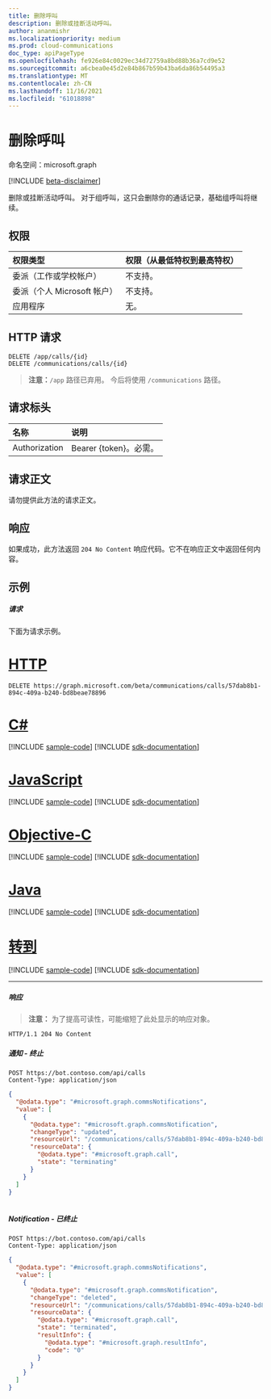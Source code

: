 ```yaml
---
title: 删除呼叫
description: 删除或挂断活动呼叫。
author: ananmishr
ms.localizationpriority: medium
ms.prod: cloud-communications
doc_type: apiPageType
ms.openlocfilehash: fe926e84c0029ec34d72759a8bd88b36a7cd9e52
ms.sourcegitcommit: a6cbea0e45d2e84b867b59b43ba6da86b54495a3
ms.translationtype: MT
ms.contentlocale: zh-CN
ms.lasthandoff: 11/16/2021
ms.locfileid: "61018898"
---
```

# <a name="delete-call"></a>删除呼叫

命名空间：microsoft.graph

[!INCLUDE [beta-disclaimer](../../includes/beta-disclaimer.md)]

删除或挂断活动呼叫。 对于组呼叫，这只会删除你的通话记录，基础组呼叫将继续。

## <a name="permissions"></a>权限

| 权限类型 | 权限（从最低特权到最高特权）                  |
| :-------------- | :----------------------------------------------------------- |
| 委派（工作或学校帐户）     | 不支持。                         |
| 委派（个人 Microsoft 帐户） | 不支持。                         |
| 应用程序                            | 无。                                  |

## <a name="http-request"></a>HTTP 请求
<!-- { "blockType": "ignored" } -->
```http
DELETE /app/calls/{id}
DELETE /communications/calls/{id}
```
> **注意：**`/app` 路径已弃用。 今后将使用 `/communications` 路径。

## <a name="request-headers"></a>请求标头
| 名称          | 说明               |
|:--------------|:--------------------------|
| Authorization | Bearer {token}。必需。 |

## <a name="request-body"></a>请求正文
请勿提供此方法的请求正文。

## <a name="response"></a>响应
如果成功，此方法返回 `204 No Content` 响应代码。它不在响应正文中返回任何内容。

## <a name="example"></a>示例

##### <a name="request"></a>请求
下面为请求示例。


# <a name="http"></a>[HTTP](#tab/http)
<!-- {
  "blockType": "request",
  "name": "delete-call-1"
}-->
```http
DELETE https://graph.microsoft.com/beta/communications/calls/57dab8b1-894c-409a-b240-bd8beae78896
```
# <a name="c"></a>[C#](#tab/csharp)
[!INCLUDE [sample-code](../includes/snippets/csharp/delete-call-1-csharp-snippets.md)]
[!INCLUDE [sdk-documentation](../includes/snippets/snippets-sdk-documentation-link.md)]

# <a name="javascript"></a>[JavaScript](#tab/javascript)
[!INCLUDE [sample-code](../includes/snippets/javascript/delete-call-1-javascript-snippets.md)]
[!INCLUDE [sdk-documentation](../includes/snippets/snippets-sdk-documentation-link.md)]

# <a name="objective-c"></a>[Objective-C](#tab/objc)
[!INCLUDE [sample-code](../includes/snippets/objc/delete-call-1-objc-snippets.md)]
[!INCLUDE [sdk-documentation](../includes/snippets/snippets-sdk-documentation-link.md)]

# <a name="java"></a>[Java](#tab/java)
[!INCLUDE [sample-code](../includes/snippets/java/delete-call-1-java-snippets.md)]
[!INCLUDE [sdk-documentation](../includes/snippets/snippets-sdk-documentation-link.md)]

# <a name="go"></a>[转到](#tab/go)
[!INCLUDE [sample-code](../includes/snippets/go/delete-call-1-go-snippets.md)]
[!INCLUDE [sdk-documentation](../includes/snippets/snippets-sdk-documentation-link.md)]

---


##### <a name="response"></a>响应

> **注意：** 为了提高可读性，可能缩短了此处显示的响应对象。

<!-- {
  "blockType": "response",
  "truncated": true
} -->
```http
HTTP/1.1 204 No Content
```

##### <a name="notification---terminating"></a>通知 - 终止

```http
POST https://bot.contoso.com/api/calls
Content-Type: application/json
```

<!-- {
  "blockType": "example",
  "@odata.type": "microsoft.graph.commsNotifications"
}-->
```json
{
  "@odata.type": "#microsoft.graph.commsNotifications",
  "value": [
    {
      "@odata.type": "#microsoft.graph.commsNotification",
      "changeType": "updated",
      "resourceUrl": "/communications/calls/57dab8b1-894c-409a-b240-bd8beae78896",
      "resourceData": {
        "@odata.type": "#microsoft.graph.call",
        "state": "terminating"
      }
    }
  ]
}
  
```

##### <a name="notification---terminated"></a>Notification - 已终止

```http
POST https://bot.contoso.com/api/calls
Content-Type: application/json
```

<!-- {
  "blockType": "example",
  "@odata.type": "microsoft.graph.commsNotifications"
}-->
```json
{
  "@odata.type": "#microsoft.graph.commsNotifications",
  "value": [
    {
      "@odata.type": "#microsoft.graph.commsNotification",
      "changeType": "deleted",
      "resourceUrl": "/communications/calls/57dab8b1-894c-409a-b240-bd8beae78896",
      "resourceData": {
        "@odata.type": "#microsoft.graph.call",
        "state": "terminated",
        "resultInfo": {
          "@odata.type": "#microsoft.graph.resultInfo",
          "code": "0"
        }
      }
    }
  ]
}
```

<!-- uuid: 8fcb5dbc-d5aa-4681-8e31-b001d5168d79
2015-10-25 14:57:30 UTC -->
<!--
{
  "type": "#page.annotation",
  "description": "Delete call",
  "keywords": "",
  "section": "documentation",
  "tocPath": "",
  "suppressions": [
  ]
}
-->


